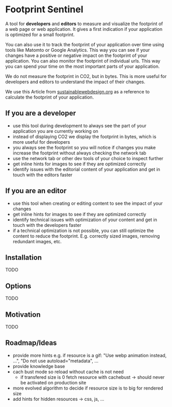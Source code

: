 # Footprint Sentinel

A tool for **developers** and **editors** to measure and visualize the footprint of a web page or web application. It gives a first indication if your application 
is optimized for a small footprint. 

You can also use it to track the footprint of your application over time using tools like Matomto or Google Analytics. This way you 
can see if your changes have a positive or negative impact on the footprint of your application. You can also monitor the footprint
of individual urls. This way you can spend your time on the most important parts of your application.

We do not measure the footprint in CO2, but in bytes. This is more useful for developers and editors to understand the impact of their changes.

We use this Article from [sustainablewebdesign.org](https://sustainablewebdesign.org/digital-carbon-ratings/) as a reference to calculate the footprint of your
application.

## If you are a developer

* use this tool during development to always see the part of your application you are currently working on
* instead of displaying CO2 we display the footprint in bytes, which is more useful for developers
* you always see the footprint so you will notice if changes you make increase the footprint without always checking the network tab
* use the network tab or other dev tools of your choice to inspect further
* get inline hints for images to see if they are optimized correctly
* identify issues with the editorial content of your application and get in touch with the editors faster

## If you are an editor

* use this tool when creating or editing content to see the impact of your changes
* get inline hints for images to see if they are optimized correctly
* identify technical issues with optimization of your content and get in touch with the developers faster
* if a technical optimization is not possible, you can still optimize the content to reduce the footprint. E.g. correctly sized images, 
  removing redundant images, etc.

## Installation

TODO

## Options

TODO

## Motivation

TODO


## Roadmap/Ideas

* provide more hints e.g. if resource is a gif: "Use webp animation instead, ...", "Do not use autoload="metadata", ...
* provide knowledge base
* cach bust mode so reload without cache is not need
	* if transfered size is 0 fetch resource with cachebust -> should never be activated on production site
* more evolved algorithm to decide if resource size is to big for rendered size
* add hints for hidden resources -> css, js, ...
